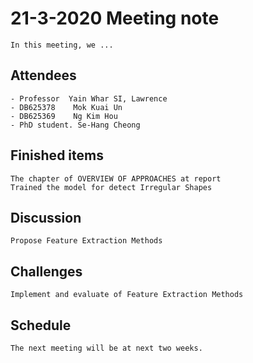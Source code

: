# 21-3-2020 Meeting note
    In this meeting, we ...

## Attendees
    - Professor  Yain Whar SI, Lawrence
    - DB625378    Mok Kuai Un
    - DB625369    Ng Kim Hou
    - PhD student. Se-Hang Cheong
    

## Finished items
    The chapter of OVERVIEW OF APPROACHES at report
    Trained the model for detect Irregular Shapes
    
## Discussion
    Propose Feature Extraction Methods

## Challenges
    Implement and evaluate of Feature Extraction Methods

## Schedule
    The next meeting will be at next two weeks.
